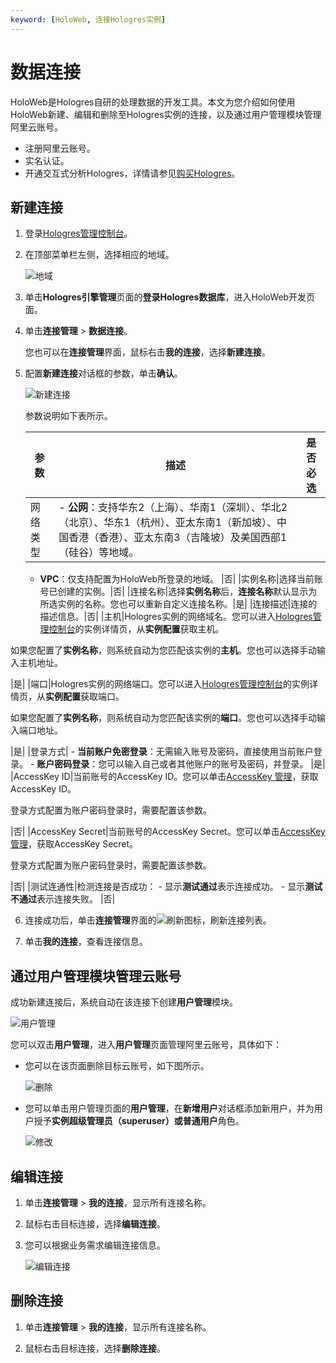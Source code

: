 ```yaml
---
keyword: [HoloWeb, 连接Hologres实例]
---
```


# 数据连接

HoloWeb是Hologres自研的处理数据的开发工具。本文为您介绍如何使用HoloWeb新建、编辑和删除至Hologres实例的连接，以及通过用户管理模块管理阿里云账号。

-   注册阿里云账号。
-   实名认证。
-   开通交互式分析Hologres，详情请参见[购买Hologres](/intl.zh-CN/准备工作/购买Hologres.md)。

## 新建连接

1.  登录[Hologres管理控制台](https://hologram.console.aliyun.com/#/instance)。

2.  在顶部菜单栏左侧，选择相应的地域。

    ![地域](https://static-aliyun-doc.oss-accelerate.aliyuncs.com/assets/img/zh-CN/4547818061/p141749.png)

3.  单击**Hologres引擎管理**页面的**登录Hologres数据库**，进入HoloWeb开发页面。

4.  单击**连接管理** \> **数据连接**。

    您也可以在**连接管理**界面，鼠标右击**我的连接**，选择**新建连接**。

5.  配置**新建连接**对话框的参数，单击**确认**。

    ![新建连接](https://static-aliyun-doc.oss-accelerate.aliyuncs.com/assets/img/zh-CN/8413376061/p116502.png)

    参数说明如下表所示。

    |参数|描述|是否必选|
    |--|--|----|
    |网络类型|    -   **公网**：支持华东2（上海）、华南1（深圳）、华北2（北京）、华东1（杭州）、亚太东南1（新加坡）、中国香港（香港）、亚太东南3（吉隆坡）及美国西部1（硅谷）等地域。
    -   **VPC**：仅支持配置为HoloWeb所登录的地域。
|否|
    |实例名称|选择当前账号已创建的实例。|否|
    |连接名称|选择**实例名称**后，**连接名称**默认显示为所选实例的名称。您也可以重新自定义连接名称。|是|
    |连接描述|连接的描述信息。|否|
    |主机|Hologres实例的网络域名。您可以进入[Hologres管理控制台](https://hologram.console.aliyun.com/#/instance)的实例详情页，从**实例配置**获取主机。

如果您配置了**实例名称**，则系统自动为您匹配该实例的**主机**。您也可以选择手动输入主机地址。

|是|
    |端口|Hologres实例的网络端口。您可以进入[Hologres管理控制台](https://hologram.console.aliyun.com/#/instance)的实例详情页，从**实例配置**获取端口。

如果您配置了**实例名称**，则系统自动为您匹配该实例的**端口**。您也可以选择手动输入端口地址。

|是|
    |登录方式|    -   **当前账户免密登录**：无需输入账号及密码，直接使用当前账户登录。
    -   **账户密码登录**：您可以输入自己或者其他账户的账号及密码，并登录。
|是|
    |AccessKey ID|当前账号的AccessKey ID。您可以单击[AccessKey 管理](https://usercenter.console.aliyun.com/?spm=5176.2020520153.nav-right.dak.3bcf415dCWGUBj#/manage/ak)，获取AccessKey ID。

登录方式配置为账户密码登录时，需要配置该参数。

|否|
    |AccessKey Secret|当前账号的AccessKey Secret。您可以单击[AccessKey 管理](https://usercenter.console.aliyun.com/?spm=5176.2020520153.nav-right.dak.3bcf415dCWGUBj#/manage/ak)，获取AccessKey Secret。

登录方式配置为账户密码登录时，需要配置该参数。

|否|
    |测试连通性|检测连接是否成功：     -   显示**测试通过**表示连接成功。
    -   显示**测试不通过**表示连接失败。
|否|

6.  连接成功后，单击**连接管理**界面的![刷新](https://static-aliyun-doc.oss-accelerate.aliyuncs.com/assets/img/zh-CN/2342488951/p117260.png)图标，刷新连接列表。

7.  单击**我的连接**，查看连接信息。


## 通过用户管理模块管理云账号

成功新建连接后，系统自动在该连接下创建**用户管理**模块。

![用户管理](https://static-aliyun-doc.oss-accelerate.aliyuncs.com/assets/img/zh-CN/6265986061/p187322.png)

您可以双击**用户管理**，进入**用户管理**页面管理阿里云账号，具体如下：

-   您可以在该页面删除目标云账号，如下图所示。

    ![删除](https://static-aliyun-doc.oss-accelerate.aliyuncs.com/assets/img/zh-CN/6670488951/p141200.png)

-   您可以单击用户管理页面的**用户管理**，在**新增用户**对话框添加新用户，并为用户授予**实例超级管理员（superuser）**或**普通用户**角色。

    ![修改](https://static-aliyun-doc.oss-accelerate.aliyuncs.com/assets/img/zh-CN/6670488951/p141063.png)


## 编辑连接

1.  单击**连接管理** \> **我的连接**，显示所有连接名称。

2.  鼠标右击目标连接，选择**编辑连接**。

3.  您可以根据业务需求编辑连接信息。

    ![编辑连接](https://static-aliyun-doc.oss-accelerate.aliyuncs.com/assets/img/zh-CN/9413376061/p131992.png)


## 删除连接

1.  单击**连接管理** \> **我的连接**，显示所有连接名称。

2.  鼠标右击目标连接，选择**删除连接**。


